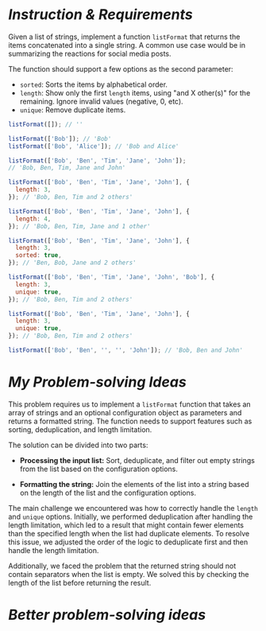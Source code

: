 # *Instruction & Requirements*
Given a list of strings, implement a function `listFormat` that returns the items concatenated into a single string. A common use case would be in summarizing the reactions for social media posts.

The function should support a few options as the second parameter:

- `sorted`: Sorts the items by alphabetical order.
- `length`: Show only the first `length` items, using "and X other(s)" for the remaining. Ignore invalid values (negative, 0, etc).
- `unique`: Remove duplicate items.

```javascript
listFormat([]); // ''

listFormat(['Bob']); // 'Bob'
listFormat(['Bob', 'Alice']); // 'Bob and Alice'

listFormat(['Bob', 'Ben', 'Tim', 'Jane', 'John']);
// 'Bob, Ben, Tim, Jane and John'

listFormat(['Bob', 'Ben', 'Tim', 'Jane', 'John'], {
  length: 3,
}); // 'Bob, Ben, Tim and 2 others'

listFormat(['Bob', 'Ben', 'Tim', 'Jane', 'John'], {
  length: 4,
}); // 'Bob, Ben, Tim, Jane and 1 other'

listFormat(['Bob', 'Ben', 'Tim', 'Jane', 'John'], {
  length: 3,
  sorted: true,
}); // 'Ben, Bob, Jane and 2 others'

listFormat(['Bob', 'Ben', 'Tim', 'Jane', 'John', 'Bob'], {
  length: 3,
  unique: true,
}); // 'Bob, Ben, Tim and 2 others'

listFormat(['Bob', 'Ben', 'Tim', 'Jane', 'John'], {
  length: 3,
  unique: true,
}); // 'Bob, Ben, Tim and 2 others'

listFormat(['Bob', 'Ben', '', '', 'John']); // 'Bob, Ben and John'
```

# *My Problem-solving Ideas*
This problem requires us to implement a `listFormat` function that takes an array of strings and an optional configuration object as parameters and returns a formatted string. The function needs to support features such as sorting, deduplication, and length limitation.

The solution can be divided into two parts:

- **Processing the input list:** Sort, deduplicate, and filter out empty strings from the list based on the configuration options.

- **Formatting the string:** Join the elements of the list into a string based on the length of the list and the configuration options.

The main challenge we encountered was how to correctly handle the `length` and `unique` options. Initially, we performed deduplication after handling the length limitation, which led to a result that might contain fewer elements than the specified length when the list had duplicate elements. To resolve this issue, we adjusted the order of the logic to deduplicate first and then handle the length limitation.

Additionally, we faced the problem that the returned string should not contain separators when the list is empty. We solved this by checking the length of the list before returning the result.

# *Better problem-solving ideas*

